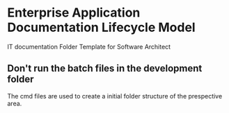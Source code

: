 # Enterprise Application Documentation Lifecycle Model
IT documentation Folder Template for Software Architect 

## Don't run the batch files in the development folder

The cmd files are used to create a initial folder structure of the prespective area.
